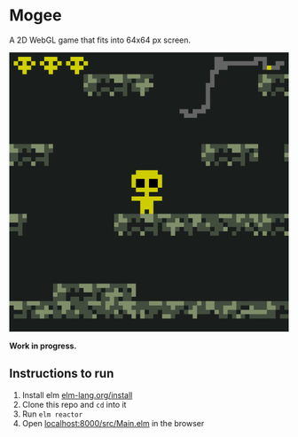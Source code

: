 # Mogee

A 2D WebGL game that fits into 64x64 px screen.

![Screencast](mogee.png)

**Work in progress.**

## Instructions to run

1. Install elm [elm-lang.org/install](http://elm-lang.org/install)
2. Clone this repo and `cd` into it
3. Run `elm reactor`
4. Open [localhost:8000/src/Main.elm](http://localhost:8000/src/Main.elm) in the browser

